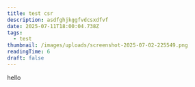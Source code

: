 ```yaml
---
title: test csr
description: asdfghjkggfvdcsxdfvf
date: 2025-07-11T18:00:04.738Z
tags:
  - test
thumbnail: /images/uploads/screenshot-2025-07-02-225549.png
readingTime: 6
draft: false
---
```

h﻿ello